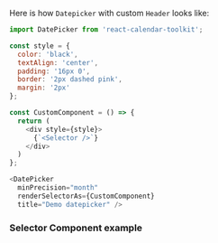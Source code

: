 Here is how `Datepicker` with custom `Header` looks like:

```js
import DatePicker from 'react-calendar-toolkit';

const style = {
  color: 'black',
  textAlign: 'center',
  padding: '16px 0',
  border: '2px dashed pink',
  margin: '2px'
};

const CustomComponent = () => {
  return (
    <div style={style}>
      {`<Selector />`}
    </div>
  )
};

<DatePicker
  minPrecision="month"
  renderSelectorAs={CustomComponent}
  title="Demo datepicker" />
```

### Selector Component example
```js { "file": "../Selector.js" }
```

